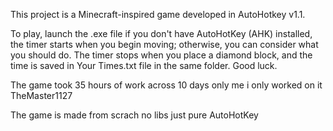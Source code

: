 This project is a Minecraft-inspired game developed in AutoHotkey v1.1.


To play, launch the .exe file if you don't have AutoHotKey (AHK) installed, the timer starts when you begin moving; otherwise, you can consider what you should do. The timer stops when you place a diamond block, and the time is saved in Your Times.txt file in the same folder. Good luck.

The game took 35 hours of work across 10 days only me i only worked on it TheMaster1127

The game is made from scrach no libs just pure AutoHotKey
